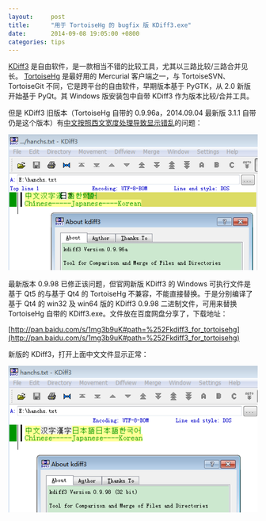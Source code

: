 ```yaml
---
layout:     post
title:      "用于 TortoiseHg 的 bugfix 版 KDiff3.exe"
date:       2014-09-08 19:05:00 +0800
categories: tips
---
```

[KDiff3](http://kdiff3.sourceforge.net/) 是自由软件，是一款相当不错的比较工具，尤其以三路比较/三路合并见长。
[TortoiseHg](https://tortoisehg.bitbucket.io/) 是最好用的 Mercurial 客户端之一，与 TortoiseSVN、TortoiseGit 不同，它是跨平台的自由软件，早期版本基于 PyGTK，从 2.0 新版开始基于 PyQt。其 Windows 版安装包中自带 KDiff3 作为版本比较/合并工具。

<!--more-->
 
但是 KDiff3 旧版本（TortoiseHg 自带的 0.9.96a，2014.09.04 最新版 3.1.1 自带仍是这个版本）有[中文按照西文宽度处理导致显示错乱](http://sourceforge.net/p/kdiff3/bugs/162/)的问题：

![kdiff3_bug.png](/assets/kdiff3/kdiff3_bug.png)

最新版本 0.9.98 已修正该问题，但官网新版 KDiff3 的 Windows 可执行文件是基于 Qt5 的与基于 Qt4 的 TortoiseHg 不兼容，不能直接替换。于是分别编译了基于 Qt4 的 win32 及 win64 版的 KDiff3 0.9.98 二进制文件，可用来替换 TortoiseHg 自带的 KDiff3.exe。文件放在百度网盘分享了，下载地址：

[http://pan.baidu.com/s/1mg3b9uK#path=%252Fkdiff3_for_tortoisehg](http://pan.baidu.com/s/1mg3b9uK#path=%252Fkdiff3_for_tortoisehg)

新版的 KDiff3，打开上面中文文件显示正常：

![kdiff3_fixed.png](/assets/kdiff3/kdiff3_fixed.png)
